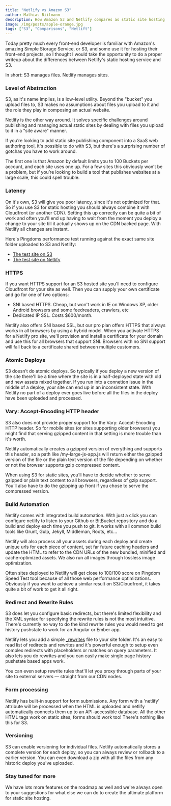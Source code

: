 ```yaml
---
title: "Netlify vs Amazon S3"
author: Mathias Biilmann
description: How Amazon S3 and Netlify compares as static site hosting platforms.
image: /img/posts/apple-orange.jpg
tags: ["S3", "Comparisons", "Netlift"]
---
```


Today pretty much every front-end developer is familiar with Amazon's amazing Simple Storage Service, or S3, and some use it for hosting their front-end projects,  so I thought I would take the opportunity to do a proper writeup about the differences between Netlify's static hosting service and S3.

In short: S3 manages files. Netlify manages sites.

<!-- excerpt -->

### Level of Abstraction

S3, as it's name implies, is a low-level utility. Beyond the "bucket" you upload files to, S3 makes no assumptions about files you upload to it and the role they play in composing an actual website.

Netlify is the other way around. It solves specific challenges around publishing and managing actual static sites by dealing with files you upload to it in a "site aware" manner.

If you’re looking to add static site publishing component into a SaaS web authoring tool, it's possible to do with S3, but there's a surprising number of gotchas you have to work around.

The first one is that Amazon by default limits you to 100 Buckets per account, and each site uses one up. For a few sites this obviously won’t be a problem, but if you’re looking to build a tool that publishes websites at a large scale, this could spell trouble.


### Latency

On it's own, S3 will give you poor latency, since it's not optimized for that. So if you use S3 for static hosting you should always combine it with Cloudfront (or another CDN). Setting this up correctly can be quite a bit of work and often you'll end up having to wait from the moment you deploy a change to your site till it actually shows up on the CDN backed page. With Netlify all changes are instant.

Here's Pingdoms performance test running against the exact same site folder uploaded to S3 and Netlify:

* <a href="http://tools.pingdom.com/fpt/#!/bfDfyO/http://speedtestsite.s3-website-us-east-1.amazonaws.com/" target="_blank">The test site on S3</a>
* <a href="http://tools.pingdom.com/fpt/#!/d5XcVQ/http://speedtest.netlify.com/" target="_blank">The test site on Netlify</a>

### HTTPS

If you want HTTPS support for an S3 hosted site you'll need to configure Cloudfront for your site as well. Then you can supply your own certificate and go for one of two options:

* SNI based HTTPS. Cheap, but won't work in IE on Windows XP, older Android browsers and some feedreaders, crawlers, etc
* Dedicated IP SSL. Costs $600/month.

Netlify also offers SNI based SSL, but our pro plan offers HTTPS that always works in all browsers by using a hybrid model. When you activate HTTPS for a Netlify pro site, we'll provision and install a certificate for your domain and use this for all browsers that support SNI. Browsers with no SNI support will fall back to a certificate shared between multiple customers.


### Atomic Deploys

S3 doesn’t do atomic deploys. So typically if you deploy a new version of the site there'll be a time where the site is in a half-deployed state with old and new assets mixed together. If you run into a connetion issue in the middle of a deploy, your site can end up in an inconsistent state. With Netlify no part of a deploy ever goes live before all the files in the deploy have been uploaded and processed.


### Vary: Accept-Encoding HTTP header

S3 also does not provide proper support for the Vary: Accept-Encoding HTTP header. So for mobile sites (or sites supporting older browsers) you might find that serving gzipped content in that setting is more trouble than it's worth.

Netlify automatically creates a gzipped version of everything and supports this header, so a path like /my-large-js-app.js will return either the gzipped version of the file or the plain text version of the file depending on whether or not the browser supports gzip compressed content.

When using S3 for static sites, you’ll have to decide whether to serve gzipped or plain text content to all browsers, regardless of gzip support. You’ll also have to do the gzipping up front if you chose to serve the compressed version.


### Build Automation

Netlify comes with integrated build automation. With just a click you can configure netlify to listen to your Github or BitBucket repository and do a build and deploy each time you push to git. It works with all common build tools like Grunt, Gulp, Jekyll, Middleman, Roots, etc...

Netlify will also process all your assets during each deploy and create unique urls for each piece of content, set far future caching headers and update the HTML to refer to the CDN URLs of the new bundled, minified and cache-optimized assets. We also run all images through lossless image optimization.

Often sites deployed to Netlify will get close to 100/100 score on Pingdom Speed Test tool because of all those web performance optimizations. Obviously if you want to achieve a similar result on S3/Cloudfront, it takes quite a bit of work to get it all right.

### Redirect and Rewrite Rules

S3 does let you configure basic redirects, but there's limited flexibility and the XML syntax for specifying the rewrite rules is not the most intuitive. There's currently no way to do the kind rewrite rules you would need to get history pushstate to work for an Angular or Ember app.

Netlify lets you add a simple [_rewrites](/docs/redirects_and_rewrites) file to your site folder. It's an easy to read list of redirects and rewrites and it's powerful enough to setup even complex redirects with placeholders or matches on query parameters. It also lets you do rewrites and you can easily make single page history pushstate based apps work.

You can even setup rewrite rules that'll let you proxy through parts of your site to external servers &mdash; straight from our CDN nodes.

### Form processing

Netlify has built-in support for form submissions. Any form with a 'netlify' attribute will be processed when the HTML is uploaded and netlify automatically connects them up to an API-accessible database. All the other HTML tags work on static sites, forms should work too! There's nothing like this for S3.

### Versioning

S3 can enable versioning for individual files. Netlify automatically stores a complete version for each deploy, so you can always review or rollback to a earlier version. You can even download a zip with all the files from any historic deploy you've uploaded.

### Stay tuned for more

We have lots more features on the roadmap as well and we're always open to your suggestions for what else we can do to create the ultimate platform for static site hosting.
